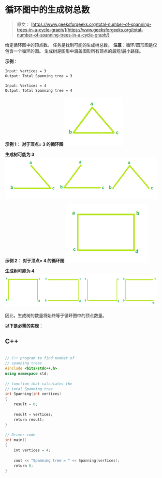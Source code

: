 # 循环图中的生成树总数

> 原文： [https://www.geeksforgeeks.org/total-number-of-spanning-trees-in-a-cycle-graph/](https://www.geeksforgeeks.org/total-number-of-spanning-trees-in-a-cycle-graph/)

给定循环图中的顶点数。 任务是找到可能的生成树总数。
**注意**：循环/圆形图是仅包含一个循环的图。 生成树是图形中涵盖图形所有顶点的最短/最小路径。

**示例**：

```
Input: Vertices = 3
Output: Total Spanning tree = 3

Input: Vertices = 4
Output: Total Spanning tree = 4

```

**示例 1**：
**对于顶点= 3 的循环图**
![](img/12da496e3564b1ab110b22aae19b9ecd.png)

**生成树可能为 3**
![](img/440b64610a1a6c429f84c5863ddb9d45.png)

**示例 2**：
**对于顶点= 4 的循环图**
![](img/e4d42fde3f1c01913fbd8e4e210de691.png)

**生成树可能为 4**
![](img/d8b77c362f86e9895b095ee9b8307214.png)

因此，生成树的数量将始终等于循环图中的顶点数量。

**以下是必需的实现**：

## C++

```cpp

// C++ program to find number of 
// spanning trees 
#include <bits/stdc++.h> 
using namespace std; 

// function that calculates the 
// total Spanning tree 
int Spanning(int vertices) 
{ 
    result = 0; 

    result = vertices; 
    return result; 
} 

// Driver code 
int main() 
{ 
    int vertices = 4; 

    cout << "Spanning tree = " << Spanning(vertices); 
    return 0; 
} 

```